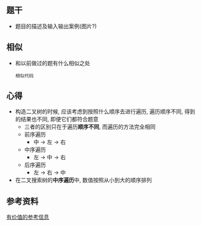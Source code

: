 ## 题干

* 题目的描述及输入输出案例(图片?)



## 相似

* 和以前做过的题有什么相似之处

  ```
  相似代码
  ```

  

## 心得

* 构造二叉树的时候, 应该考虑到按照什么顺序去进行遍历, 遍历顺序不同, 得到的结果也不同, 即便它们都符合题意
  * 三者的区别只在于遍历**顺序不同**, 而遍历的方法完全相同
  * 前序遍历
    * 中 -> 左 -> 右
  * 中序遍历
    * 左 -> 中 -> 右
  * 后序遍历
    * 左 -> 右 -> 中
* 在二叉搜索树的**中序遍历**中, 数值按照从小到大的顺序排列



## 参考资料

[有价值的参考信息](https://leetcode-cn.com/)
